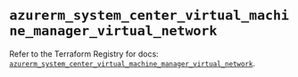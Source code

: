 # `azurerm_system_center_virtual_machine_manager_virtual_network`

Refer to the Terraform Registry for docs: [`azurerm_system_center_virtual_machine_manager_virtual_network`](https://registry.terraform.io/providers/hashicorp/azurerm/4.50.0/docs/resources/system_center_virtual_machine_manager_virtual_network).
